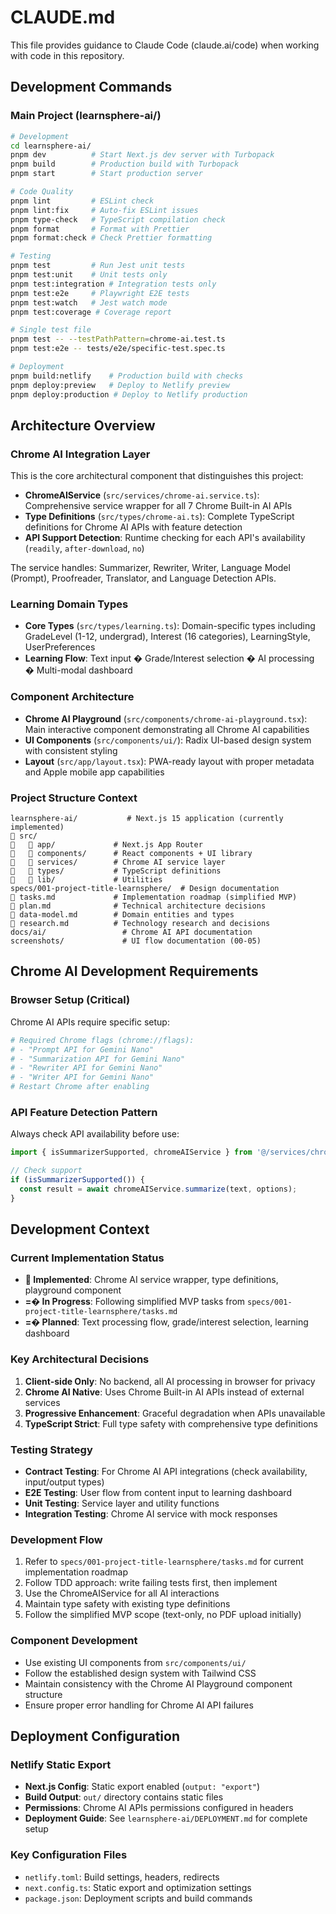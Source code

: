 # CLAUDE.md

This file provides guidance to Claude Code (claude.ai/code) when working with code in this repository.

## Development Commands

### Main Project (learnsphere-ai/)
```bash
# Development
cd learnsphere-ai/
pnpm dev          # Start Next.js dev server with Turbopack
pnpm build        # Production build with Turbopack
pnpm start        # Start production server

# Code Quality
pnpm lint         # ESLint check
pnpm lint:fix     # Auto-fix ESLint issues
pnpm type-check   # TypeScript compilation check
pnpm format       # Format with Prettier
pnpm format:check # Check Prettier formatting

# Testing
pnpm test         # Run Jest unit tests
pnpm test:unit    # Unit tests only
pnpm test:integration # Integration tests only
pnpm test:e2e     # Playwright E2E tests
pnpm test:watch   # Jest watch mode
pnpm test:coverage # Coverage report

# Single test file
pnpm test -- --testPathPattern=chrome-ai.test.ts
pnpm test:e2e -- tests/e2e/specific-test.spec.ts

# Deployment
pnpm build:netlify    # Production build with checks
pnpm deploy:preview   # Deploy to Netlify preview
pnpm deploy:production # Deploy to Netlify production
```

## Architecture Overview

### Chrome AI Integration Layer
This is the core architectural component that distinguishes this project:

- **ChromeAIService** (`src/services/chrome-ai.service.ts`): Comprehensive service wrapper for all 7 Chrome Built-in AI APIs
- **Type Definitions** (`src/types/chrome-ai.ts`): Complete TypeScript definitions for Chrome AI APIs with feature detection
- **API Support Detection**: Runtime checking for each API's availability (`readily`, `after-download`, `no`)

The service handles: Summarizer, Rewriter, Writer, Language Model (Prompt), Proofreader, Translator, and Language Detection APIs.

### Learning Domain Types
- **Core Types** (`src/types/learning.ts`): Domain-specific types including GradeLevel (1-12, undergrad), Interest (16 categories), LearningStyle, UserPreferences
- **Learning Flow**: Text input � Grade/Interest selection � AI processing � Multi-modal dashboard

### Component Architecture
- **Chrome AI Playground** (`src/components/chrome-ai-playground.tsx`): Main interactive component demonstrating all Chrome AI capabilities
- **UI Components** (`src/components/ui/`): Radix UI-based design system with consistent styling
- **Layout** (`src/app/layout.tsx`): PWA-ready layout with proper metadata and Apple mobile app capabilities

### Project Structure Context
```
learnsphere-ai/           # Next.js 15 application (currently implemented)
   src/
      app/             # Next.js App Router
      components/      # React components + UI library
      services/        # Chrome AI service layer
      types/           # TypeScript definitions
      lib/             # Utilities
specs/001-project-title-learnsphere/  # Design documentation
   tasks.md             # Implementation roadmap (simplified MVP)
   plan.md              # Technical architecture decisions
   data-model.md        # Domain entities and types
   research.md          # Technology research and decisions
docs/ai/                 # Chrome AI API documentation
screenshots/             # UI flow documentation (00-05)
```

## Chrome AI Development Requirements

### Browser Setup (Critical)
Chrome AI APIs require specific setup:
```bash
# Required Chrome flags (chrome://flags):
# - "Prompt API for Gemini Nano"
# - "Summarization API for Gemini Nano"
# - "Rewriter API for Gemini Nano"
# - "Writer API for Gemini Nano"
# Restart Chrome after enabling
```

### API Feature Detection Pattern
Always check API availability before use:
```typescript
import { isSummarizerSupported, chromeAIService } from '@/services/chrome-ai.service';

// Check support
if (isSummarizerSupported()) {
  const result = await chromeAIService.summarize(text, options);
}
```

## Development Context

### Current Implementation Status
- ** Implemented**: Chrome AI service wrapper, type definitions, playground component
- **=� In Progress**: Following simplified MVP tasks from `specs/001-project-title-learnsphere/tasks.md`
- **=� Planned**: Text processing flow, grade/interest selection, learning dashboard

### Key Architectural Decisions
1. **Client-side Only**: No backend, all AI processing in browser for privacy
2. **Chrome AI Native**: Uses Chrome Built-in AI APIs instead of external services
3. **Progressive Enhancement**: Graceful degradation when APIs unavailable
4. **TypeScript Strict**: Full type safety with comprehensive type definitions

### Testing Strategy
- **Contract Testing**: For Chrome AI API integrations (check availability, input/output types)
- **E2E Testing**: User flow from content input to learning dashboard
- **Unit Testing**: Service layer and utility functions
- **Integration Testing**: Chrome AI service with mock responses

### Development Flow
1. Refer to `specs/001-project-title-learnsphere/tasks.md` for current implementation roadmap
2. Follow TDD approach: write failing tests first, then implement
3. Use the ChromeAIService for all AI interactions
4. Maintain type safety with existing type definitions
5. Follow the simplified MVP scope (text-only, no PDF upload initially)

### Component Development
- Use existing UI components from `src/components/ui/`
- Follow the established design system with Tailwind CSS
- Maintain consistency with the Chrome AI Playground component structure
- Ensure proper error handling for Chrome AI API failures

## Deployment Configuration

### Netlify Static Export
- **Next.js Config**: Static export enabled (`output: "export"`)
- **Build Output**: `out/` directory contains static files
- **Permissions**: Chrome AI APIs permissions configured in headers
- **Deployment Guide**: See `learnsphere-ai/DEPLOYMENT.md` for complete setup

### Key Configuration Files
- `netlify.toml`: Build settings, headers, redirects
- `next.config.ts`: Static export and optimization settings
- `package.json`: Deployment scripts and build commands